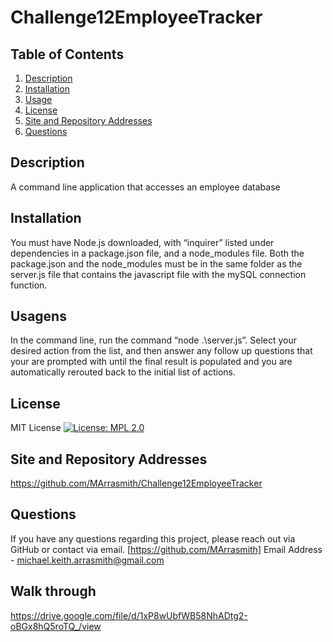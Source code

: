 # Challenge12EmployeeTracker


  ## Table of Contents
  1. [Description](#description)
  2. [Installation](#installation)
  3. [Usage](#usage)
  4. [License](#license)
  5. [Site and Repository Addresses](#site%20and%20repository%20addresses)
  6. [Questions](#questions)

  ## Description
  A command line application that accesses an employee database

  ## Installation
  You must have Node.js downloaded, with “inquirer” listed under dependencies in a package.json file, and a node_modules file. Both the package.json and the node_modules must be in the same folder as the server.js file that contains the javascript file with the mySQL connection function.

  ## Usagens
  In the command line,  run the command “node .\server.js”. Select your desired action from the list, and then answer any follow up questions that your are prompted with until the final result is populated and you are automatically rerouted back to the initial list of actions.


  ## License
  MIT License
  [![License: MPL 2.0](https://img.shields.io/badge/License-MPL_2.0-brightgreen.svg)](https://opensource.org/licenses/MPL-2.0)


  ## Site and Repository Addresses
 https://github.com/MArrasmith/Challenge12EmployeeTracker

  ## Questions
  If you have any questions regarding this project, please reach out via GitHub or contact via email.
  [https://github.com/MArrasmith]
  Email Address - michael.keith.arrasmith@gmail.com
  
  ## Walk through
https://drive.google.com/file/d/1xP8wUbfWB58NhADtg2-oBGx8hQ5roTQ_/view